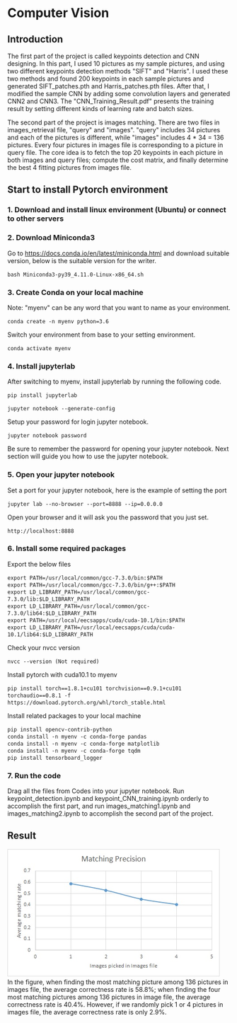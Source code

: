 # Computer Vision

## Introduction
The first part of the project is called keypoints detection and CNN designing. In this part, I used 10 pictures as my sample pictures, and using two different keypoints detection methods "SIFT" and "Harris". I used these two methods and found 200 keypoints in each sample pictures and generated SIFT_patches.pth and Harris_patches.pth files. After that, I modified the sample CNN by adding some convolution layers and generated CNN2 and CNN3. The "CNN_Training_Result.pdf" presents the training result by setting different kinds of learning rate and batch sizes.

The second part of the project is images matching. There are two files in images_retrieval file, "query" and "images". "query" includes 34 pictures and each of the pictures is different, while "images" includes 4 * 34 = 136 pictures. Every four pictures in images file is corresponding to a picture in query file. The core idea is to fetch the top 20 keypoints in each picture in both images and query files; compute the cost matrix, and finally determine the best 4 fitting pictures from images file.  


## Start to install Pytorch environment
### 1. Download and install linux environment (Ubuntu) or connect to other servers  
### 2. Download Miniconda3  
Go to https://docs.conda.io/en/latest/miniconda.html and download suitable version, below is the suitable version for the writer.
```
bash Miniconda3-py39_4.11.0-Linux-x86_64.sh
```
### 3. Create Conda on your local machine  
Note: "myenv" can be any word that you want to name as your environment. 
```
conda create -n myenv python=3.6
```
Switch your environment from base to your setting environment.
```
conda activate myenv
```
### 4. Install jupyterlab
After switching to myenv, install jupyterlab by running the following code.
```
pip install jupyterlab
```
```
jupyter notebook --generate-config
```
Setup your password for login jupyter notebook.
```
jupyter notebook password
```
Be sure to remember the password for opening your jupyter notebook. Next section will guide you how to use the jupyter notebook.

### 5. Open your jupyter notebook
Set a port for your jupyter notebook, here is the example of setting the port
```
jupyter lab --no-browser --port=8888 --ip=0.0.0.0
```
Open your browser and it will ask you the password that you just set.
```
http://localhost:8888
```

### 6. Install some required packages
Export the below files
```
export PATH=/usr/local/common/gcc-7.3.0/bin:$PATH
export PATH=/usr/local/common/gcc-7.3.0/bin/g++:$PATH
export LD_LIBRARY_PATH=/usr/local/common/gcc-7.3.0/lib:$LD_LIBRARY_PATH
export LD_LIBRARY_PATH=/usr/local/common/gcc-7.3.0/lib64:$LD_LIBRARY_PATH
export PATH=/usr/local/eecsapps/cuda/cuda-10.1/bin:$PATH
export LD_LIBRARY_PATH=/usr/local/eecsapps/cuda/cuda-10.1/lib64:$LD_LIBRARY_PATH
```
Check your nvcc version
```
nvcc --version (Not required)
```
Install pytorch with cuda10.1 to myenv
```
pip install torch==1.8.1+cu101 torchvision==0.9.1+cu101 torchaudio==0.8.1 -f https://download.pytorch.org/whl/torch_stable.html
```
Install related packages to your local machine
```
pip install opencv-contrib-python
conda install -n myenv -c conda-forge pandas
conda install -n myenv -c conda-forge matplotlib
conda install -n myenv -c conda-forge tqdm
pip install tensorboard_logger
```
### 7. Run the code
Drag all the files from Codes into your jupyter notebook. Run keypoint_detection.ipynb and keypoint_CNN_training.ipynb orderly to accomplish the first part, and run images_matching1.ipynb and images_matching2.ipynb to accomplish the second part of the project.  
## Result
![image](https://github.com/ironman850722/Computer_Vision/blob/main/Matching_Precision.jpg)  
In the figure, when finding the most matching picture among 136 pictures in images file, the average correctness rate is 58.8%; when finding the four most matching pictures among 136 pictures in image file, the average correctness rate is 40.4%. However, if we randomly pick 1 or 4 pictures in images file, the average correctness rate is only 2.9%.







